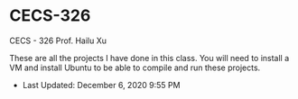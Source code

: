 # CECS-326
CECS - 326 
Prof. Hailu Xu

These are all the projects I have done in this class. You will need to install a VM and install Ubuntu to be able to compile and run these projects. 

- Last Updated: December 6, 2020 9:55 PM
